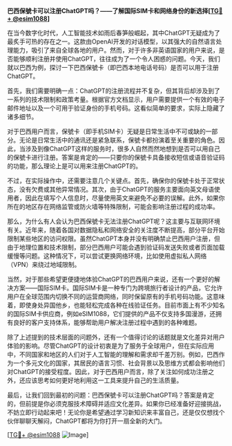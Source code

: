 **巴西保號卡可以注册ChatGPT吗？——了解国际SIM卡和网络身份的新选择[[TG💪+ @esim1088](https://t.me/s/esim1088)]**

在当今数字化时代，人工智能技术如雨后春笋般崛起，其中ChatGPT无疑成为了最炙手可热的存在之一。这款由OpenAI开发的对话模型，以其强大的自然语言处理能力，吸引了来自全球各地的用户。然而，对于许多非英语国家的用户来说，是否能够顺利注册并使用ChatGPT，往往成为了一个令人困惑的问题。今天，我们就以巴西为例，探讨一下巴西保號卡（即巴西本地电话号码）是否可以用于注册ChatGPT。

首先，我们需要明确一点：ChatGPT的注册流程并不复杂，但其背后却涉及到了一系列的技术限制和政策考量。根据官方文档显示，用户需要提供一个有效的电子邮件地址以及一个可用于验证身份的手机号码。这看似简单的要求，实际上隐藏了诸多细节。

对于巴西用户而言，保號卡（即手机SIM卡）无疑是日常生活中不可或缺的一部分。无论是日常生活中的通讯还是紧急联系，保號卡都扮演着至关重要的角色。因此，当涉及到像ChatGPT这样的服务时，很多人自然而然地想到是否可以用自己的保號卡进行注册。答案是肯定的——只要你的保號卡具备接收短信或语音验证码的功能，那么理论上是可以用来注册ChatGPT的。

不过，在实际操作中，还需要注意几个关键点。首先，确保你的保號卡处于正常状态，没有欠费或其他异常情况。其次，由于ChatGPT的服务主要面向英文母语使用者，因此在填写个人信息时，尽量使用英文来避免不必要的误解。此外，如果你所在的地区存在网络监管或防火墙等特殊限制，可能会影响注册过程的成功率。

那么，为什么有人会认为巴西保號卡无法注册ChatGPT呢？这主要与互联网环境有关。近年来，随着各国对数据隐私和网络安全的关注度不断提高，部分平台开始限制某些地区的访问权限。虽然ChatGPT本身并没有明确禁止巴西用户注册，但由于地理位置和技术限制，部分巴西用户可能会遇到验证码发送失败或者页面加载缓慢等问题。这种情况下，可以尝试更换网络环境，比如使用虚拟私人网络（VPN）来绕过地域限制。

当然，对于那些希望更便捷地体验ChatGPT的巴西用户来说，还有一个更好的解决方案——国际SIM卡。国际SIM卡是一种专门为跨境旅行者设计的产品，它允许用户在全球范围内切换不同的运营商网络，同时保留原有的手机号码功能。这意味着，即使身处异国他乡，也能轻松完成各种在线验证任务。目前市面上有不少知名的国际SIM卡供应商，例如eSIM1088，它们提供的产品不仅支持多国漫游，还拥有良好的客户支持体系，能够帮助用户解决注册过程中遇到的各种难题。

除了上述提到的技术层面的问题外，还有一个值得讨论的话题就是文化差异对用户体验的影响。尽管ChatGPT的设计初衷是为了服务于全球用户，但在实际应用中，不同国家和地区的人们对于人工智能的理解和需求却千差万别。例如，巴西作为一个多元文化的国家，其居民的语言习惯、社会背景以及思维方式都会影响他们对ChatGPT的接受程度。因此，对于巴西用户而言，除了关注如何成功注册之外，还应该思考如何更好地利用这一工具来提升自己的生活质量。

最后，让我们回到最初的问题：巴西保號卡可以注册ChatGPT吗？答案是肯定的，但前提是你必须克服技术障碍并适应文化差异。如果你已经准备好迎接挑战，不妨立即行动起来吧！无论你是希望通过学习新知识来丰富自己，还是仅仅想找个伙伴聊聊天解闷，ChatGPT都将为你打开一扇全新的大门。

[[TG💪+ @esim1088](https://t.me/s/esim1088) ![Image](https://i.postimg.cc/4NQfJmqS/Snipaste-2025-05-13-00-14-12.png)]